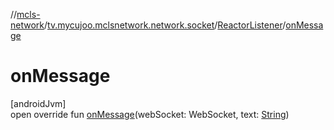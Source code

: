 //[mcls-network](../../../index.md)/[tv.mycujoo.mclsnetwork.network.socket](../index.md)/[ReactorListener](index.md)/[onMessage](on-message.md)

# onMessage

[androidJvm]\
open override fun [onMessage](on-message.md)(webSocket: WebSocket, text: [String](https://kotlinlang.org/api/latest/jvm/stdlib/kotlin/-string/index.html))
